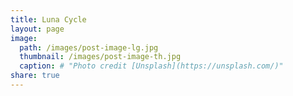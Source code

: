```yaml
---
title: Luna Cycle
layout: page
image:
  path: /images/post-image-lg.jpg
  thumbnail: /images/post-image-th.jpg
  caption: # "Photo credit [Unsplash](https://unsplash.com/)"
share: true
---
```

